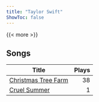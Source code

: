 ```yaml
---
title: "Taylor Swift"
ShowToc: false
---
```


{{< more >}}

## Songs
Title | Plays 
----- | -----: 
[Christmas Tree Farm](/songs/christmas-tree-farm) | 38
[Cruel Summer](/songs/cruel-summer) | 1

